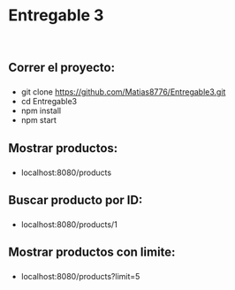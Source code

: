 # Entregable 3

&nbsp;

## Correr el proyecto:

###

-   git clone https://github.com/Matias8776/Entregable3.git
-   cd Entregable3
-   npm install
-   npm start

## Mostrar productos:

###

-   localhost:8080/products

## Buscar producto por ID:

###

-   localhost:8080/products/1

## Mostrar productos con limite:

###

-   localhost:8080/products?limit=5
